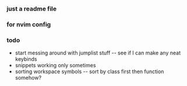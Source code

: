 ### just a readme file
### for nvim config


### todo
* start messing around with jumplist stuff -- see if I can make any neat keybinds
* snippets working only sometimes
* sorting workspace symbols -- sort by class first then function somehow?
